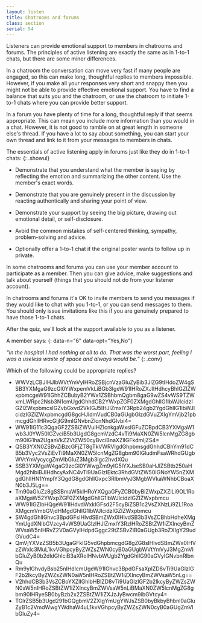 ```yaml
---
layout: listen
title: Chatrooms and forums
class: section
serial: 54
---
```

Listeners can provide emotional support to members in chatrooms and forums. The principles of active listening are exactly the same as in 1-to-1 chats, but there are some minor differences.

In a chatroom the conversation can move very fast if many people are engaged, so this can make long, thoughtful replies to members impossible. However, if you make all your responses very short and snappy then you might not be able to provide effective emotional support. You have to find a balance that suits you and the chatroom, or use the chatroom to initiate 1-to-1 chats where you can provide better support.

In a forum you have plenty of time for a long, thoughtful reply if that seems appropriate. This can mean you include more information than you would in a chat. However, it is not good to ramble on at great length in someone else's thread. If you have a lot to say about something, you can start your own thread and link to it from your messages to members in chats.

The essentials of active listening apply in forums just like they do in 1-to-1 chats:
{: .showul}

- Demonstrate that you understand what the member is saying by reflecting the emotion and summarizing the other content. Use the member's exact words.

- Demonstrate that you are genuinely present in the discussion by reacting authentically and sharing your point of view.

- Demonstrate your support by seeing the big picture, drawing out emotional detail, or self-disclosure.

- Avoid the common mistakes of self-centered thinking, sympathy, problem-solving and advice.

- Optionally offer a 1-to-1 chat if the original poster wants to follow up in private.

In some chatrooms and forums you can use your member account to participate as a member. Then you can give advice, make suggestions and talk about yourself (things that you should not do from your listener account).

In chatrooms and forums it's OK to invite members to send you messages if they would like to chat with you 1-to-1, or you can send messages to them. You should only issue invitations like this if you are genuinely prepared to have those 1-to-1 chats.

After the quiz, we'll look at the support available to you as a listener.

A member says:
{: data-n="6" data-opt="Yes,No"}

*“In the hospital I had nothing at all to do. That was the worst part, feeling I was a useless waste of space and always would be.”*
{: .conv}

Which of the following could be appropriate replies?

- WWVzLCBJIHJlbWVtYmVyIHRoZSBjcnVzaGluZyBib3JlZG9tIHdoZW4gSSB3YXMgaG9zcGl0YWxpemVkLiBGb3IgeW91IHRoZXJlIHdhcyBhIGZlZWxpbmcgeW91IGhhZCBubyB2YWx1ZSBhbmQgbm8gaG9wZS4vWS9TZWxmLWRpc2Nsb3N1cmUgdGhhdCB2YWxpZGF0ZXMgdGhlIG1lbWJlcidzIGZlZWxpbmcsIGZvbGxvd2VkIGJ5IHJlZmxlY3Rpb24gb2YgdGhlIG1lbWJlcidzIGZlZWxpbmcgdG8gcHJldmVudCB0aGUgbGlzdGVuZXIgYmVjb21pbmcgdGhlIHRvcGljIG9mIGNvbnZlcnNhdGlvbi4=
- WW91IG11c3QgaGF2ZSBiZWVuIHZlcnkgaWxsIGFuZCBpdCB3YXMgaW1wb3J0YW50IGZvciB5b3UgdG8gcmVzdC4vTi9MaXN0ZW5lcnMgZG8gbm90IG1ha2UganVkZ2VtZW50cyBvciBnaXZlIGFkdmljZS4=
- QSB3YXN0ZSBvZiBzcGFjZT8gTkVWRVIgdGhpbmsgdGhhdCBhYm91dCB5b3Vyc2VsZiEvTi9MaXN0ZW5lcnMgZG8gbm90IGludmFsaWRhdGUgbWVtYmVycycgZmVlbGluZ3Mgb3Igc2hvdXQu
- SSB3YXMgaW4gaG9zcGl0YWwgZm9yIG5lYXJseSB0aHJlZSBtb250aHMgd2hlbiBJIHdhcyAxNC4vTi9UaGlzIEktc3RhdGVtZW50IGNoYW5nZXMgdGhlIHN1YmplY3QgdG8gdGhlIGxpc3RlbmVyJ3MgbWVkaWNhbCBoaXN0b3J5Lg==
- Tm90aGluZz8gSSBmaW5kIHRoYXQgaGFyZCB0byBiZWxpZXZlLi9OL1RoaXMgaW52YWxpZGF0ZXMgdGhlIG1lbWJlcidzIGZlZWxpbmcu
- WW91IGZlbHQgeW91IHdvdWxkIGFsd2F5cyBiZSB1c2VsZXNzLi9ZL1RoaXMgcmVmbGVjdHMgdGhlIG1lbWJlcidzIGZlZWxpbmcu
- SW4gdGhlIGhvc3BpdGFsIHlvdSBmZWx0IHlvdSB3b3VsZCBhbHdheXMgYmUgdXNlbGVzcy4vWS9UaGlzIHJlZmxlY3RzIHRoZSBtZW1iZXIncyBmZWVsaW5nIHRvZ2V0aGVyIHdpdGggc29tZSBvZiB0aGUgb3RoZXIgY29udGVudC4=
- QmVjYXVzZSB5b3UgaGFkIG5vdGhpbmcgdG8gZG8sIHlvdSBmZWx0IHVzZWxlc3MuL1kvVGhpcyByZWZsZWN0cyB0aGUgbWVtYmVyJ3MgZmVlbGluZyB0b2dldGhlciB3aXRoIHNvbWUgb2YgdGhlIG90aGVyIGNvbnRlbnQu
- Rm9yIGhvdyBsb25nIHdlcmUgeW91IGhvc3BpdGFsaXplZD8vTi9UaGlzIGF2b2lkcyByZWZsZWN0aW5nIHRoZSBtZW1iZXIncyBmZWVsaW5nLg==
- V2hhdCB3b3VsZCBoYXZlIGhlbHBlZD8vTi9UaGlzIGF2b2lkcyByZWZsZWN0aW5nIHRoZSBtZW1iZXIncyBmZWVsaW5nLiBMaXN0ZW5lcnMgZG8gbm90IHRyeSB0byBzb2x2ZSBtZW1iZXJzJyBwcm9ibGVtcy4=
- TGlrZSB5b3Ugd291bGQgbmV2ZXIgYmUgYWJsZSB0byBkbyBhbnl0aGluZyB1c2VmdWwgYWdhaW4uL1kvVGhpcyByZWZsZWN0cyB0aGUgZmVlbGluZy4=
